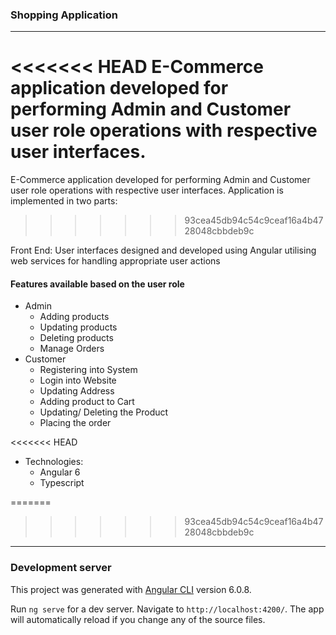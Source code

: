 ### Shopping Application 
---------
<<<<<<< HEAD
E-Commerce application developed for performing Admin and Customer user role operations with respective user interfaces. 
=======
E-Commerce application developed for performing Admin and Customer user role operations with respective user interfaces. Application is implemented in two parts:
>>>>>>> 93cea45db94c54c9ceaf16a4b4728048cbbdeb9c

Front End: User interfaces designed and developed using Angular utilising web services for handling appropriate user actions  

#### Features available based on the user role
* Admin
  * Adding products
  * Updating products
  * Deleting products
  * Manage Orders
* Customer
  * Registering into System
  * Login into Website
  * Updating Address
  * Adding product to Cart
  * Updating/ Deleting the Product
  * Placing the order

<<<<<<< HEAD
* Technologies: 
  * Angular 6
  * Typescript
 
=======

>>>>>>> 93cea45db94c54c9ceaf16a4b4728048cbbdeb9c
---------
### Development server

This project was generated with [Angular CLI](https://github.com/angular/angular-cli) version 6.0.8.

Run `ng serve` for a dev server. Navigate to `http://localhost:4200/`. The app will automatically reload if you change any of the source files.



